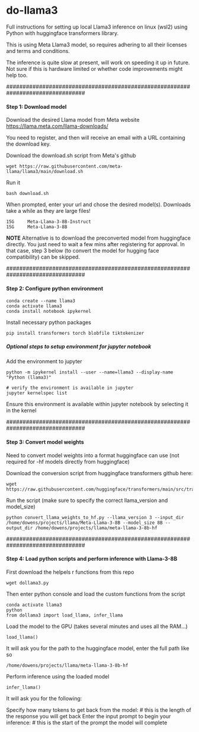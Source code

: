 # do-llama3

Full instructions for setting up local Llama3 inference on linux (wsl2) using Python with huggingface transformers library. 

This is using Meta Llama3 model, so requires adhering to all their licenses and terms and conditions. 

The inference is quite slow at present, will work on speeding it up in future. Not sure if this is hardware limited or whether code improvements might help too. 

################################################################################
#### Step 1: Download model
Download the desired Llama model from Meta website
https://llama.meta.com/llama-downloads/

You need to register, and then will receive an email with a URL containing the download key.

Download the download.sh script from Meta's github 
```
wget https://raw.githubusercontent.com/meta-llama/llama3/main/download.sh
```

Run it
```
bash download.sh
```

When prompted, enter your url and chose the desired model(s). 
Downloads take a while as they are large files!

```
15G     Meta-Llama-3-8B-Instruct
15G     Meta-Llama-3-8B
```

**NOTE**
Alternative is to download the preconverted model from huggingface directly. You just need to wait a few mins after registering for approval. In that case, step 3 below (to convert the model for hugging face compatibility) can be skipped. 

################################################################################
#### Step 2: Configure python environment

```
conda create --name llama3
conda activate llama3
conda install notebook ipykernel
```

Install necessary python packages
```
pip install transformers torch blobfile tiktokenizer
```

##### Optional steps to setup environment for jupyter notebook
Add the environment to jupyter
```
python -m ipykernel install --user --name=llama3 --display-name "Python (llama3)"

# verify the environment is available in jupyter
jupyter kernelspec list
```

Ensure this environment is available within jupyter notebook by selecting it in the kernel

################################################################################
#### Step 3: Convert model weights
Need to convert model weights into a format huggingface can use (not required for -hf models directly from huggingface)

Download the conversion script from huggingface transformers github here: 
```
wget https://raw.githubusercontent.com/huggingface/transformers/main/src/transformers/models/llama/convert_llama_weights_to_hf.py
```

Run the script (make sure to specify the correct llama_version and model_size)
```
python convert_llama_weights_to_hf.py --llama_version 3 --input_dir /home/dowens/projects/llama/Meta-Llama-3-8B --model_size 8B --output_dir /home/dowens/projects/llama/meta-llama-3-8b-hf
```

################################################################################
#### Step 4: Load python scripts and perform inference with Llama-3-8B

First download the helpels
r functions from this repo
```
wget dollama3.py
```

Then enter python console and load the custom functions from the script
```
conda activate llama3
python
from dollama3 import load_llama, infer_llama
```

Load the model to the GPU (takes several minutes and uses all the RAM...)
```
load_llama()
```

It will ask you for the path to the huggingface model, enter the full path like so
```
/home/dowens/projects/llama/meta-llama-3-8b-hf
```

Perform inference using the loaded model
```
infer_llama()
```

It will ask you for the following:

Specify how many tokens to get back from the model: # this is the length of the response you will get back
Enter the input prompt to begin your inference: # this is the start of the prompt the model will complete